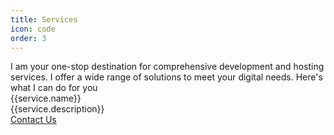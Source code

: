 ```yaml
---
title: Services
icon: code
order: 3
---
```



<div class="font-italic">I am your one-stop destination for comprehensive development and hosting services. I offer a wide range of solutions to meet your digital needs. Here's what I can do for you</div>

<div class="grid mt-4">
  <div class="surface-card shadow-1 m-2 p-4 col-12 border-round-2xl" itemscope itemtype="https://schema.org/SoftwareApplication" v-for= "(service, index) in services">
    <Image v-if="service.img" :src="service.img" class="" :alt="service.name" width="100%"/>
      <div class="text-2xl font-bold">
          <span itemprop="name">{{service.name}}</span>
      </div>
      <div class="mt-4 flex flex-column gap-2">
        <link itemprop="applicationCategory" :href="service.schema" />
        <div itemprop="name">{{service.description}}</div>
        <a href="mailto:jiwan.cse@gmail.com" size="large" color="deeppink">Contact Us</a>
      </div>
  </div>
</div>


<script setup lang="ts">
const services = [
    {
        name: "Consulting and Technical Advisory",
        schema: "https://schema.org/DeveloperApplication",
        img: "/img/service/ConsultingAndTechnicalAdvisory.jpeg",
        description: "Whether you're just starting out with your project or facing technical challenges, I am here to provide expert guidance and support. We offer consulting services to help you make informed decisions and overcome any obstacles you may encounter along the way"
    },
    {
        name: "Custom Web Development",
        schema: "https://schema.org/DeveloperApplication",
        img: "/img/service/CustomWebDevelopment.jpeg",
        description: "I create responsive and visually stunning websites that are optimized for performance and user experience. Whether you need a simple landing page or a complex web application, I have the skills to make it happen"
    },
    {
        name: "E-commerce Solutions",
        schema: "https://schema.org/DeveloperApplication",
        img: "/img/service/E-commerceSolutions.jpeg",
        description: "I am specialize in building robust e-commerce platforms that empower businesses to sell their products and services online seamlessly. Our solutions are scalable, secure, and equipped with advanced features to drive sales and enhance customer satisfaction"
    },
    {
        name: "API Development and Integration",
        schema: "https://schema.org/DeveloperApplication",
        img: "/img/service/APIDevelopmentAndIntegration.jpeg",
        description: "Need to integrate third-party services or create custom APIs for your application? I have got the expertise to develop RESTful APIs that facilitate seamless communication between different systems and enhance the functionality of your software"
    },
    {
        name: "Figma to Web",
        schema: "https://schema.org/DeveloperApplication",
        img: "/img/service/FigmatoWeb.jpeg",
        description: "I will figma to website for you. With Vue and Vue Ecosystem I create creative websites that exactly meet your requirments. Fully customizable, but a lot lighter."
    },
    {
        name: "Mobile App Development",
        schema: "https://schema.org/DeveloperApplication",
        description: "From iOS to Android, we develop native and cross-platform mobile applications that are intuitive, feature-rich, and designed to engage your users. Whether you're targeting smartphones, tablets, or wearable devices, I have got you covered."
    },
    {
        name: "CICD",
        schema: "https://schema.org/DeveloperApplication",
        description: "When your existing website could use an update, or your Wordpress plugins are lagging behind, your registrations are about to expire or your design could use a refresher. I am available for all kinds of maintenance."
    },
    {
        name: "Hosting",
        schema: "https://schema.org/DeveloperApplication",
        description: "I offer reliable and secure hosting solutions to ensure your website or application is always available to your users. From shared hosting to dedicated servers, we have options to suit your needs and budget"
    },
    {
        name: "Doamin",
        schema: "https://schema.org/DeveloperApplication",
        description: "Registering a domain name is a piece of cake. Could you use some help with that? I can give you advice about the party and also offer you a helping hand during registration. Also if you want to transfer your domain name to a new website."
    },
    {
        name: "Maintenance and Support",
        schema: "https://schema.org/DeveloperApplication",
        description: "My commitment doesn't end with the delivery of the project. I provide ongoing maintenance and support services to ensure your application remains up-to-date, secure, and performing optimally at all times"
    }
]
</script>
